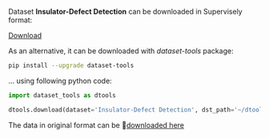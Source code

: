 Dataset **Insulator-Defect Detection** can be downloaded in Supervisely format:

 [Download](https://assets.supervisely.com/supervisely-supervisely-assets-public/teams_storage/u/y/1j/dFVgX8asWh3QL4vVEBkbPKkJnqEPcqvlk2vH6ss6fneJj3snw9hzM1paZnBX8il1AVgWriXeMKEmnwTlipqvUAJjHQPLJijUarHCcSn9GzOEkbWO7Ln6jLXL6W0T.tar)

As an alternative, it can be downloaded with *dataset-tools* package:
``` bash
pip install --upgrade dataset-tools
```

... using following python code:
``` python
import dataset_tools as dtools

dtools.download(dataset='Insulator-Defect Detection', dst_path='~/dtools/datasets/Insulator-Defect Detection.tar')
```
The data in original format can be 🔗[downloaded here](https://figshare.com/ndownloader/files/37587370)